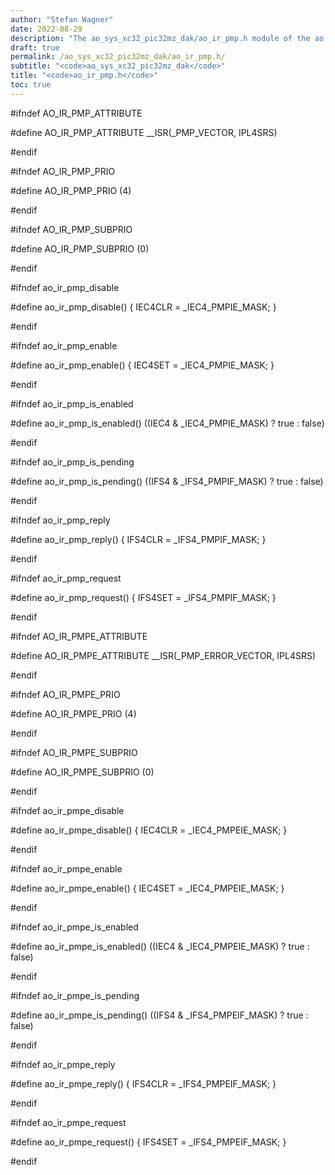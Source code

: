 ```yaml
---
author: "Stefan Wagner"
date: 2022-08-29
description: "The ao_sys_xc32_pic32mz_dak/ao_ir_pmp.h module of the ao real-time operating system."
draft: true
permalink: /ao_sys_xc32_pic32mz_dak/ao_ir_pmp.h/ 
subtitle: "<code>ao_sys_xc32_pic32mz_dak</code>"
title: "<code>ao_ir_pmp.h</code>"
toc: true
---
```


#ifndef AO_IR_PMP_ATTRIBUTE

#define AO_IR_PMP_ATTRIBUTE         __ISR(_PMP_VECTOR, IPL4SRS)

#endif

#ifndef AO_IR_PMP_PRIO

#define AO_IR_PMP_PRIO              (4)

#endif

#ifndef AO_IR_PMP_SUBPRIO

#define AO_IR_PMP_SUBPRIO           (0)

#endif

#ifndef ao_ir_pmp_disable

#define ao_ir_pmp_disable()         { IEC4CLR = _IEC4_PMPIE_MASK; }

#endif

#ifndef ao_ir_pmp_enable

#define ao_ir_pmp_enable()          { IEC4SET = _IEC4_PMPIE_MASK; }

#endif

#ifndef ao_ir_pmp_is_enabled

#define ao_ir_pmp_is_enabled()      ((IEC4 & _IEC4_PMPIE_MASK) ? true : false)

#endif

#ifndef ao_ir_pmp_is_pending

#define ao_ir_pmp_is_pending()      ((IFS4 & _IFS4_PMPIF_MASK) ? true : false)

#endif

#ifndef ao_ir_pmp_reply

#define ao_ir_pmp_reply()           { IFS4CLR = _IFS4_PMPIF_MASK; }

#endif

#ifndef ao_ir_pmp_request

#define ao_ir_pmp_request()         { IFS4SET = _IFS4_PMPIF_MASK; }

#endif

#ifndef AO_IR_PMPE_ATTRIBUTE

#define AO_IR_PMPE_ATTRIBUTE        __ISR(_PMP_ERROR_VECTOR, IPL4SRS)

#endif

#ifndef AO_IR_PMPE_PRIO

#define AO_IR_PMPE_PRIO             (4)

#endif

#ifndef AO_IR_PMPE_SUBPRIO

#define AO_IR_PMPE_SUBPRIO          (0)

#endif

#ifndef ao_ir_pmpe_disable

#define ao_ir_pmpe_disable()        { IEC4CLR = _IEC4_PMPEIE_MASK; }

#endif

#ifndef ao_ir_pmpe_enable

#define ao_ir_pmpe_enable()         { IEC4SET = _IEC4_PMPEIE_MASK; }

#endif

#ifndef ao_ir_pmpe_is_enabled

#define ao_ir_pmpe_is_enabled()     ((IEC4 & _IEC4_PMPEIE_MASK) ? true : false)

#endif

#ifndef ao_ir_pmpe_is_pending

#define ao_ir_pmpe_is_pending()     ((IFS4 & _IFS4_PMPEIF_MASK) ? true : false)

#endif

#ifndef ao_ir_pmpe_reply

#define ao_ir_pmpe_reply()          { IFS4CLR = _IFS4_PMPEIF_MASK; }

#endif

#ifndef ao_ir_pmpe_request

#define ao_ir_pmpe_request()        { IFS4SET = _IFS4_PMPEIF_MASK; }

#endif

